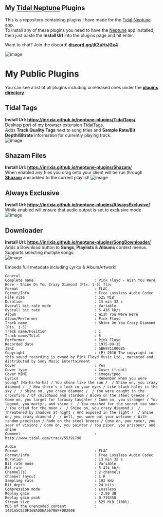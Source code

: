 ## My [Tidal Neptune](https://github.com/uwu/neptune) Plugins

This is a repository containing plugins I have made for the [Tidal Neptune](https://github.com/uwu/neptune) app.  
To install any of these plugins you need to have the [Neptune](https://github.com/uwu/neptune) app installed, then just paste the **Install Url** into the plugins page and hit enter.

Want to chat? Join the discord! **[discord.gg/jK3uHrJGx4](https://discord.gg/jK3uHrJGx4)**

![image](https://github.com/Inrixia/neptune-plugins/assets/6373693/a997156c-a281-46ec-992a-397a742dd146)

# My Public Plugins

You can see a list of all plugins including unreleased ones under the [**plugins directory**](https://github.com/Inrixia/neptune-plugins/tree/master/plugins)


## Tidal Tags

**Install Url: https://inrixia.github.io/neptune-plugins/TidalTags/**  
Desktop port of my browser extension [TidalTags](https://github.com/Inrixia/TidalTags).  
Adds **Track Quality Tags** next to song titles and **Sample Rate/Bit Depth/Bitrate** information for currently playing track.  
![image](https://github.com/Inrixia/neptune-plugins/assets/6373693/b71da686-ae05-4f43-b70e-063e77c8fda8)


## Shazam Files

**Install Url: https://inrixia.github.io/neptune-plugins/Shazam/**  
When enabled any files you drag onto your client will be run through [**Shazam**](https://www.shazam.com/) and added to the current playlist!
![image](https://github.com/Inrixia/neptune-plugins/assets/6373693/f637d5a0-fea0-4ba4-984e-ccddb81341b9)

## Always Exclusive

**Install Url: https://inrixia.github.io/neptune-plugins/AlwaysExclusive/**  
While enabled will ensure that audio output is set to exclusive mode  
![image](https://github.com/Inrixia/neptune-plugins/assets/6373693/32ff8e55-728c-4a77-9e9e-50b53e90541c)

## Downloader

**Install Url: https://inrixia.github.io/neptune-plugins/SongDownloader/**  
Adds a Download button to **Songs**, **Playlists** & **Albums** context menus.  
Supports selecting multiple songs.  
![image](https://github.com/Inrixia/neptune-plugins/assets/6373693/4811bf7d-3377-4a9a-b33f-ae0dddd394cb)

Embeds full metadata including Lyrics & AlbumArtwork!
```
General
Complete name                            : Pink Floyd - Wish You Were Here - Shine On You Crazy Diamond (Pts. 1-5).flac
Format                                   : FLAC
Format/Info                              : Free Lossless Audio Codec
File size                                : 525 MiB
Duration                                 : 13 min 32 s
Overall bit rate mode                    : Variable
Overall bit rate                         : 5 416 kb/s
Album                                    : Wish You Were Here
Album/Performer                          : Pink Floyd
Track name                               : Shine On You Crazy Diamond (Pts. 1-5)
Track name/Position                      : 1
Track name/Total                         : 5
Performer                                : Pink Floyd
Recorded date                            : 1975-09-15
ISRC                                     : GBN9Y1100085
Copyright                                : (P) 2016 The copyright in this sound recording is owned by Pink Floyd Music Ltd., marketed and distributed by Sony Music Entertainment
Cover                                    : Yes
Cover type                               : Cover (front)
Cover MIME                               : image/jpeg
Lyrics                                   : Remember when you were young? (Ha-ha-ha-ha) / You shone like the sun /  / Shine on, you crazy diamond /  / Now there's a look in your eyes / Like black holes in the sky /  / Shine on, you crazy diamond /  / You were caught in the crossfire / Of childhood and stardom / Blown on the steel breeze / Come on, you target for faraway laughter / Come on, you stranger / You legend, you martyr, and shine /  / You reached for the secret too soon / You cried for the moon /  / Shine on, you crazy diamond /  / Threatened by shadows at night / And exposed in the light /  / Shine on, you crazy diamond /  / Well, you wore out your welcome / With random precision / Rode on the steel breeze / Come on, you raver, you seer of visions / Come on, you painter / You piper, you prisoner, and shine
Comment                                  : http://www.tidal.com/track/55391798

Audio
Format                                   : FLAC
Format/Info                              : Free Lossless Audio Codec
Duration                                 : 13 min 32 s
Bit rate mode                            : Variable
Bit rate                                 : 5 414 kb/s
Channel(s)                               : 2 channels
Channel layout                           : L R
Sampling rate                            : 192 kHz
Bit depth                                : 24 bits
Compression mode                         : Lossless
Replay gain                              : -2.90 dB
Replay gain peak                         : 0.710358
Stream size                              : 525 MiB (100%)
MD5 of the unencoded content             : 1401A5C520F16BADDEA6670EFF08200B
```
